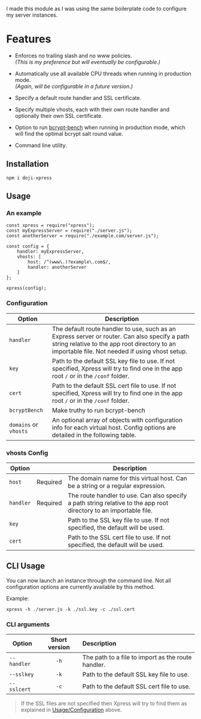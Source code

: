 I made this module as I was using the same boilerplate code to configure my server instances.

# Features

- Enforces no trailing slash and no www policies.  
*(This is my preference but will eventually be configurable.)*


- Automatically use all available CPU threads when running in production mode.  
*(Again, will be configurable in a future version.)*


- Specify a default route handler and SSL certificate.


- Specify multiple vhosts, each with their own route handler and optionally their own SSL certificate.


- Option to run [bcrypt-bench](https://www.npmjs.com/package/bcrypt-bench) when running in production mode, which will find the optimal bcrypt salt round value.


- Command line utility.

## Installation

```
npm i doji-xpress
```

## Usage

### An example

```
const xpress = require("xpress");
const myExpressServer = require("./server.js");
const anotherServer = require("./example.com/server.js");

const config = {
    handler: myExpressServer,
    vhosts: [
        host: /^(www\.)?example\.com$/,
        handler: anotherServer
    ]
};  

xpress(config);
```

### Configuration

|     Option     | Description
| -------------- | -----------
| `handler`      | The default route handler to use, such as an Express server or router. Can also specify a path string relative to the app root directory to an importable file. Not needed if using vhost setup.
| `key`          | Path to the default SSL key file to use. If not specified, Xpress will try to find one in the app root `/` or in the `/conf` folder.
| `cert`         | Path to the default SSL cert file to use. If not specified, Xpress will try to find one in the app root `/` or in the `/conf` folder.
| `bcryptBench`  | Make truthy to run bcrypt-bench
| `domains` or `vhosts` | An optional array of objects with configuration info for each virtual host. Config options are detailed in the following table.

### vhosts Config

|   Option   |          | Description
| ---------- | :------: | -----------
| `host`     | Required | The domain name for this virtual host. Can be a string or a regular expression.
| `handler`  | Required | The route handler to use. Can also specify a path string relative to the app root directory to an importable file.
| `key`      |          | Path to the SSL key file to use. If not specified, the default will be used.
| `cert`     |          | Path to the SSL cert file to use. If not specified, the default will be used.

## CLI Usage

You can now launch an instance through the command line. Not all configuration options are currently available by this
method.

Example:
```
xpress -h ./server.js -k ./ssl.key -c ./ssl.cert
```

### CLI arguments

|    Option   | Short version | Description
| ----------- | :-----------: | :----------
| `--handler` |     `-h`      | The path to a file to import as the route handler.
| `--sslkey`  |     `-k`      | Path to the default SSL key file to use.
| `--sslcert` |     `-c`      | Path to the default SSL cert file to use.

> If the SSL files are not specified then Xpress will try to find them as explained in
> [Usage/Configuration](#Configuration) above.
